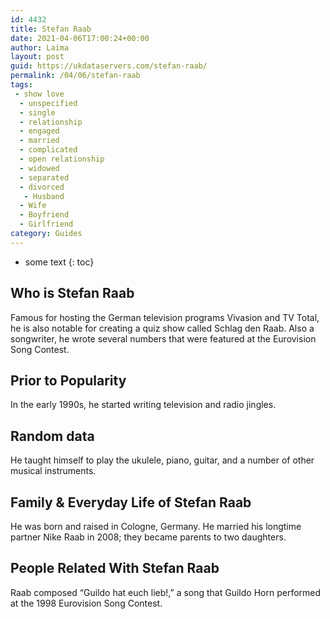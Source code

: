 ```yaml
---
id: 4432
title: Stefan Raab
date: 2021-04-06T17:00:24+00:00
author: Laima
layout: post
guid: https://ukdataservers.com/stefan-raab/
permalink: /04/06/stefan-raab
tags:
 - show love
  - unspecified
  - single
  - relationship
  - engaged
  - married
  - complicated
  - open relationship
  - widowed
  - separated
  - divorced
   - Husband
  - Wife
  - Boyfriend
  - Girlfriend
category: Guides
---
```


* some text
{: toc}


## Who is Stefan Raab
                  
                  
                  
Famous for hosting the German television programs Vivasion and TV Total, he is also notable for creating a quiz show called Schlag den Raab. Also a songwriter, he wrote several numbers that were featured at the Eurovision Song Contest.
                  
              
            
              
            
                
                
                
## Prior to Popularity
                  
                  
                  
In the early 1990s, he started writing television and radio jingles.
                  
              
            
              
            
                
                
                
## Random data
                  
                  
                  
He taught himself to play the ukulele, piano, guitar, and a number of other musical instruments.
                  
              
            
              
            
                
                
                
## Family & Everyday Life of Stefan Raab
                  
                  
                  
He was born and raised in Cologne, Germany. He married his longtime partner Nike Raab in 2008; they became parents to two daughters.
                  
              
            
              
            
                
                
                
## People Related With Stefan Raab
                  
                  
                  
Raab composed &#8220;Guildo hat euch lieb!,&#8221; a song that Guildo Horn performed at the 1998 Eurovision Song Contest.
                  
              
            
              
            
                
              
            
              
              
            
            
              
            
          
          
          